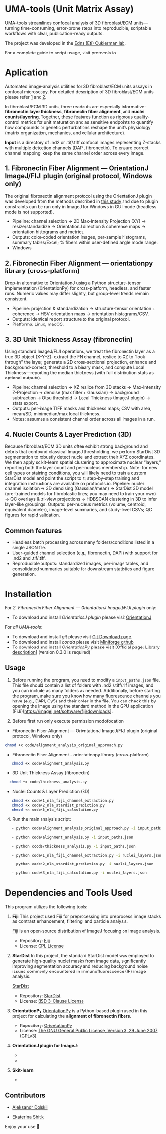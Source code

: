 # UMA-tools (Unit Matrix Assay)
UMA-tools streamlines confocal analysis of 3D fibroblast/ECM units—turning time-consuming, error-prone steps into reproducible, scriptable workflows with clear, publication-ready outputs.

The project was developed in the [Edna (Eti) Cukierman lab](https://www.foxchase.org/edna-cukierman).

For a complete guide to script usage, visit protocols.io.

# Aplication
Automated image-analysis utilities for 3D fibroblast/ECM units assays in confocal microscopy.
For detailed description of 3D fibroblast/ECM units please refer [1](https://pubmed.ncbi.nlm.nih.gov/32222216/) and [2](https://pubmed.ncbi.nlm.nih.gov/27245425/).

In fibroblast/ECM 3D units, three readouts are especially informative: **fibronectin layer thickness**, **fibronectin fiber alignment**, and **nuclei counts/layering**. Together, these features function as rigorous quality-control metrics for unit maturation and as sensitive endpoints to quantify how compounds or genetic perturbations reshape the unit’s physiology (matrix organization, mechanics, and cellular architecture).

**Input** is a directory of .nd2 or .tif/.tiff confocal images representing Z-stacks with multiple detection channels (DAPI, fibronectin). To ensure correct channel mapping, keep the same channel order across every image.

## 1. Fibronectin Fiber Alignment — OrientationJ ImageJ/FIJI plugin (original protocol, Windows only)
The original fibronectin alignment protocol using the OrientationJ plugin was developed from the methods described in [this study](https://pubmed.ncbi.nlm.nih.gov/32222216/) and due to plugin constraints can be run only in ImageJ for Windows in GUI mode (headless mode is not supported).
- Pipeline: channel selection → 2D Max-Intensity Projection (XY) → resize/standardize → OrientationJ direction & coherence maps → orientation histograms and metrics.
- Outputs: color-coded orientation images, per-sample histograms, summary tables/Excel; % fibers within user-defined angle mode range.
- Windows

## 2. Fibronectin Fiber Alignment — orientationpy library (cross-platform)
Drop-in alternative to OrientationJ using a Python structure-tensor implementation (OrientationPy) for cross-platform, headless, and faster runs. Numeric values may differ slightly, but group-level trends remain consistent.
- Pipeline: projection & standardization → structure-tensor orientation + coherence → HSV orientation maps → orientation histograms/CSV.
- Outputs: identical report structure to the original protocol.
- Platforms: Linux, macOS.

## 3. 3D Unit Thickness Assay (fibronectin)
Using standard ImageJ/FIJI operations, we treat the fibronectin layer as a true 3D object (X–Y–Z): extract the FN channel, reslice to XZ to “look through” the layer, generate a 2D cross-sectional projection, enhance and background-correct, threshold to a binary mask, and compute Local Thickness—reporting the median thickness (with full distribution stats as optional outputs).
- Pipeline: channel selection → XZ reslice from 3D stacks → Max-Intensity Z-Projection → denoise (max filter + Gaussian) → background subtraction → Otsu threshold → Local Thickness (ImageJ plugin) → stats export.
- Outputs: per-image TIFF masks and thickness maps; CSV with area, mean/SD, min/median/max local thickness.
- Notes: assumes a consistent channel order across all images in a run.

## 4. Nuclei Counts & Layer Prediction (3D)
Because fibroblast/ECM 3D units often exhibit strong background and debris that confound classical ImageJ thresholding, we perform StarDist 3D segmentation to robustly detect nuclei and extract their XYZ coordinates. We then apply scikit-learn spatial clustering to approximate nuclear “layers,” reporting both the layer count and per-nucleus membership. Note: for new cell types or staining conditions, you will likely need to train a custom StarDist model and point the script to it; step-by-step training and integration instructions are available on protocols.io.
Pipeline: nuclei channel isolation → 3D denoising (Gaussian/mean) → StarDist 3D model (pre-trained models for fibroblastic lines; you may need to train your own) → QC overlays & tri-view projections → HDBSCAN clustering in 3D to infer layer-like groupings.
Outputs: per-nucleus metrics (volume, centroid, equivalent diameter), image-level summaries, and study-level CSVs; QC figures for rapid validation.

## Common features
- Headless batch processing across many folders/conditions listed in a single JSON file.
- User-guided channel selection (e.g., fibronectin, DAPI) with support for .nd2 and .tif/.tiff.
- Reproducible outputs: standardized images, per-image tables, and consolidated summaries suitable for downstream statistics and figure generation.

# Installation 
For *2. Fibronectin Fiber Alignment — OrientationJ ImageJ/FIJI plugin* only:
- To download and install *OrientationJ plugin* please visit [OrientationJ](https://bigwww.epfl.ch/demo/orientation/)

For *all UMA-tools*:
- To download and install *git* please visit [Git Download page](https://git-scm.com/downloads).
- To download and install *conda* please visit [Miniforge github](https://github.com/conda-forge/miniforge)
- To download and install *OrientationPy* please visit [Official page: [Library description](https://epfl-center-for-imaging.gitlab.io/orientationpy/introduction.html)] (version 0.3.0 is required)

## Usage
1. Before running the program, you need to modify a `input_paths.json` file. This file should contain a list of folders with .nd2 /.tiff/.tif images, and you can include as many folders as needed.
Additionally, before starting the program, make sure you know how many fluorescence channels you have (e.g., DAPI, Cy5) and their order in the file. You can check this by opening the image using the standard method in the GPU application (FiJi)[https://imagej.net/software/fiji/downloads].

2. Before first run only execute permission modofocation:
- Fibronectin Fiber Alignment — OrientationJ ImageJ/FIJI plugin (original protocol, Windows only)
```bash
chmod +x code/alignment_analysis_original_approach.py
```
- Fibronectin Fiber Alignment - orientationpy library (cross-platform)
```bash
   chmod +x code/alignment_analysis.py
```
-   3D Unit Thickness Assay (fibronectin)
```bash
  chmod +x code/thickness_analysis.py
```
-   Nuclei Counts & Layer Prediction (3D)
```bash
   chmod +x code/1_nla_fiji_channel_extraction.py
   chmod +x code/2_nla_stardist_prediction.py
   chmod +x code/3_nla_fiji_calculation.py
```

4. Run the main analysis script:
```bash
   - python code/alignment_analysis_original_approach.py -i input_paths.json
```
```bash
   - python code/alignment_analysis.py -i input_paths.json
```
```bash
   - python ccode/thickness_analysis.py -i input_paths.json
```
```bash
   - python code/1_nla_fiji_channel_extraction.py -i nuclei_layers.json
```
```bash
   - python code/2_nla_stardist_prediction.py -i nuclei_layers.json
```
```bash
   - python code/3_nla_fiji_calculation.py -i nuclei_layers.json
```



# Dependencies and Tools Used
This program utilizes the following tools:

1. **Fiji** 
    This project used Fiji for preprocessing into preprocess image stacks as contrast enhancement, filtering, and particle analysis.

    [Fiji](https://fiji.sc/) is an open-source distribution of ImageJ focusing on image analysis. 
    
    - Repository: [Fiji](https://github.com/fiji/fiji)  
    - License: [GPL License](https://imagej.net/licensing/)

2. **StarDist**
    In this project, the standard StarDist model was employed to generate high-quality nuclei masks from image data, significantly improving segmentation accuracy and reducing background noise issues commonly encountered in immunofluorescence (IF) image analysis.
    
    [StarDist](https://stardist.net/)

    - Repository: [StarDist](https://github.com/stardist/stardist)  
    - License: [BSD 3-Clause License](https://github.com/stardist/stardist/blob/main/LICENSE.txt)
  
3. **OrientationPy**
   [OrientationPy](https://epfl-center-for-imaging.gitlab.io/orientationpy/introduction.html) is a Python-based plugin used in this project for calculating the **alignment of fibronectin fibers**.

   - Repository: [OrientationPy](https://gitlab.com/epfl-center-for-imaging/orientationpy/)  
   - License: [The GNU General Public License, Version 3, 29 June 2007 (GPLv3)](https://gitlab.com/epfl-center-for-imaging/orientationpy/-/blob/main/LICENSE.md?ref_type=heads)

4. **OrientationJ plugin for ImageJ**:
   - [Site]:(https://bigwww.epfl.ch/demo/orientation/)
   - [Repository]:(https://github.com/Biomedical-Imaging-Group/OrientationJ)

5. **Skit-learn**
   - [Site]:(https://scikit-learn.org/stable/)


## Contributors

- [Aleksandr Dolskii](aleksandr.dolskii@fccc.edu)

- [Ekaterina Shitik](mailto:shitik.ekaterina@gmail.com) 

Enjoy your use 💫

